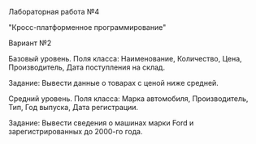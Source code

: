 Лабораторная работа №4

"Кросс-платформенное программирование"

Вариант №2

Базовый уровень. Поля класса: Наименование, Количество, Цена, Производитель, Дата поступления на склад.

Задание: Вывести данные о товарах с ценой ниже средней.

Средний уровень. Поля класса: Марка автомобиля, Производитель, Тип, Год выпуска, Дата регистрации.

Задание: Вывести сведения о машинах марки Ford и зарегистрированных до 2000-го года.